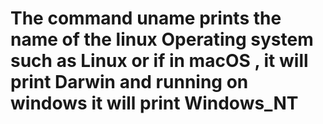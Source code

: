 # The command uname prints the name of the linux Operating system such as Linux or if in macOS , it will print Darwin and running on windows it will print Windows_NT
